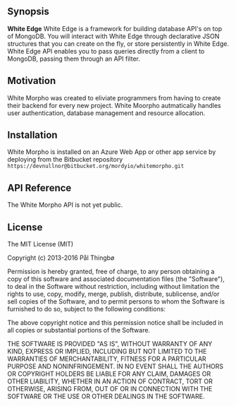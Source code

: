 ## Synopsis

**White Edge** White Edge is a framework for building database API's on top of MongoDB. You will interact with White Edge through declarative JSON structures that you can create on the fly, or store persistently in White Edge. White Edge API enables you to pass queries directly from a client to MongoDB, passing them through an API filter.

## Motivation

White Morpho was created to eliviate programmers from having to create their backend for every new project. White Moorpho autmatically handles user authentication, database management and resource allocation. 

## Installation

White Morpho is installed on an Azure Web App or other app service by deploying from the Bitbucket repository ```https://devnullnor@bitbucket.org/mordyio/whitemorpho.git```

## API Reference

The White Morpho API is not yet public.


## License

The MIT License (MIT)

Copyright (c) 2013-2016 Pål Thingbø

Permission is hereby granted, free of charge, to any person obtaining a copy of this software and associated documentation files (the "Software"), to deal in the Software without restriction, including without limitation the rights to use, copy, modify, merge, publish, distribute, sublicense, and/or sell copies of the Software, and to permit persons to whom the Software is furnished to do so, subject to the following conditions:

The above copyright notice and this permission notice shall be included in all copies or substantial portions of the Software.

THE SOFTWARE IS PROVIDED "AS IS", WITHOUT WARRANTY OF ANY KIND, EXPRESS OR IMPLIED, INCLUDING BUT NOT LIMITED TO THE WARRANTIES OF MERCHANTABILITY, FITNESS FOR A PARTICULAR PURPOSE AND NONINFRINGEMENT. IN NO EVENT SHALL THE AUTHORS OR COPYRIGHT HOLDERS BE LIABLE FOR ANY CLAIM, DAMAGES OR OTHER LIABILITY, WHETHER IN AN ACTION OF CONTRACT, TORT OR OTHERWISE, ARISING FROM, OUT OF OR IN CONNECTION WITH THE SOFTWARE OR THE USE OR OTHER DEALINGS IN THE SOFTWARE.

